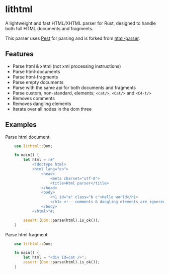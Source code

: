 # lithtml
A lightweight and fast HTML/XHTML parser for Rust, designed to handle both full HTML documents and fragments.

This parser uses [Pest](https://pest.rs/) for parsing and is forked from [html-parser](https://github.com/mathiversen/html-parser).

## Features
- Parse html & xhtml (not xml processing instructions)
- Parse html-documents
- Parse html-fragments
- Parse empty documents
- Parse with the same api for both documents and fragments
- Parse custom, non-standard, elements; `<cat/>`, `<Cat/>` and `<C4-t/>`
- Removes comments
- Removes dangling elements
- Iterate over all nodes in the dom three

## Examples
Parse html document
```rust
    use lithtml::Dom;

    fn main() {
        let html = r#"
            <!doctype html>
            <html lang="en">
                <head>
                    <meta charset="utf-8">
                    <title>Html parser</title>
                </head>
                <body>
                    <h1 id="a" class="b c">Hello world</h1>
                    </h1> <!-- comments & dangling elements are ignored -->
                </body>
            </html>"#;

        assert!(Dom::parse(html).is_ok());
    }
```

Parse html fragment
```rust
    use lithtml::Dom;

    fn main() {
        let html = "<div id=cat />";
        assert!(Dom::parse(html).is_ok());
    }
```
